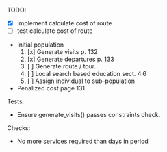 TODO: 
- [x] Implement calculate cost of route
- [ ] test calculate cost of route
- Initial population
    1. [x] Generate visits p. 132
    2. [x] Generate departures p. 133
    3. [ ] Generate route / tour.
    4. [ ] Local search based education sect. 4.6
    5. [ ] Assign individual to sub-population
- Penalized cost page 131

Tests:
- Ensure generate_visits() passes constraints check.

Checks:
- No more services required than days in period

